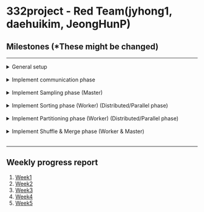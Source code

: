 # 332project - Red Team(jyhong1, daehuikim, JeongHunP)

## Milestones (*These might be changed)
--- 
<details>
<summary>General setup</summary>
<div markdown="1">
- Input data generation <br/>
- gRPC communication server,client setup <br/>
- Implement Master, Worker class <br/>
</div>
</details><br/>

<details>
<summary>Implement communication phase</summary>
<div markdown="1">
- Implement basic message system<br/>
- Implement server, client class<br/>
</div>
</details><br/>

<details>
<summary>Implement Sampling phase (Master)</summary>
<div markdown="1">
- Decide sample size<br/>
- Decide how to set key range<br/>
</div>
</details><br/>

<details>
<summary>Implement Sorting phase (Worker) (Distributed/Parallel phase)</summary>
<div markdown="1">
- Decide how to sort blocks<br/>
- Decide hot to prevent collapse (parallel programming)<br/>
</div>
</details><br/>

<details>
<summary>Implement Partitioning phase (Worker) (Distributed/Parallel phase)</summary>
<div markdown="1">
- Decide partition size <br/>
- Decide hot to prevent collapse (parallel programming)<br/>
</div>
</details><br/>

<details>
<summary>Implement Shuffle & Merge phase (Worker & Master)</summary>
<div markdown="1">
- Decide shuffle algorithm<br/>
- Decide sorting(merging) algorithm<br/>
</div>
</details><br/>

--- 

## Weekly progress report
1. [Week1](./Weekly%20Progress%20report/Week1.md)
2. [Week2](./Weekly%20Progress%20report/Week2.md)
3. [Week3](./Weekly%20Progress%20report/Week3.md)
4. [Week4](./Weekly%20Progress%20report/Week4.md)
5. [Week5](./Weekly%20Progress%20report/Week5.md)